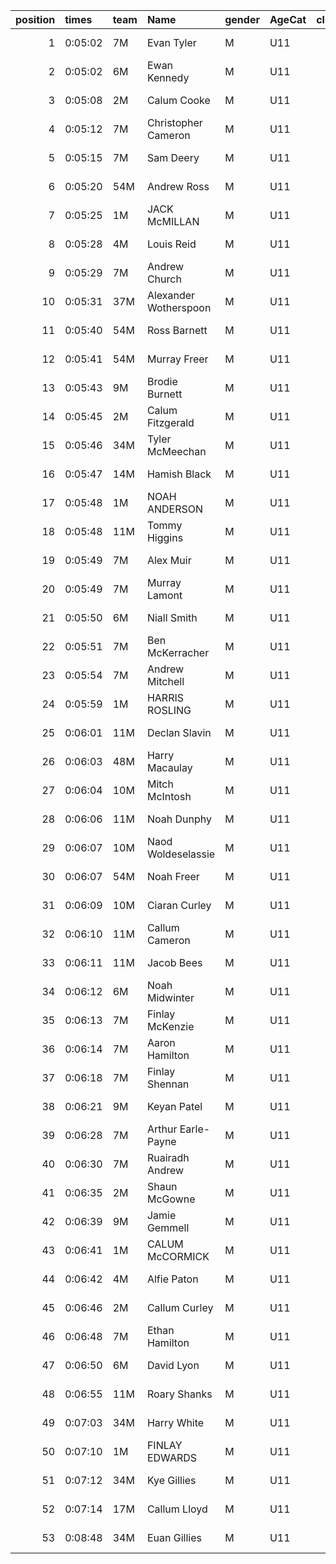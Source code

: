 |   position | times   | team   | Name                  | gender   | AgeCat   |   clubnumber | Club name            | Website                               |
|-----------:|:--------|:-------|:----------------------|:---------|:---------|-------------:|:---------------------|:--------------------------------------|
|          1 | 0:05:02 | 7M     | Evan Tyler            | M        | U11      |            7 | Giffnock North AC    | https://www.giffnocknorth.co.uk/      |
|          2 | 0:05:02 | 6M     | Ewan Kennedy          | M        | U11      |            6 | Cambuslang Harriers  | https://cambuslangharriers.org/       |
|          3 | 0:05:08 | 2M     | Calum Cooke           | M        | U11      |            2 | Kilmarnock H&AC      | http://www.kilmarnockharriers.com/    |
|          4 | 0:05:12 | 7M     | Christopher Cameron   | M        | U11      |            7 | Giffnock North AC    | https://www.giffnocknorth.co.uk/      |
|          5 | 0:05:15 | 7M     | Sam Deery             | M        | U11      |            7 | Giffnock North AC    | https://www.giffnocknorth.co.uk/      |
|          6 | 0:05:20 | 54M    | Andrew Ross           | M        | U11      |           54 | VP-Glasgow           | https://www.vp-glasgow.com            |
|          7 | 0:05:25 | 1M     | JACK McMILLAN         | M        | U11      |            1 | East Kilbride AC     | http://www.ekac.org.uk/               |
|          8 | 0:05:28 | 4M     | Louis Reid            | M        | U11      |            4 | Inverclyde AC        | https://www.inverclydeac.org/         |
|          9 | 0:05:29 | 7M     | Andrew Church         | M        | U11      |            7 | Giffnock North AC    | https://www.giffnocknorth.co.uk/      |
|         10 | 0:05:31 | 37M    | Alexander Wotherspoon | M        | U11      |           37 | Law & District AAC   | http://www.lawaac.co.uk/              |
|         11 | 0:05:40 | 54M    | Ross Barnett          | M        | U11      |           54 | VP-Glasgow           | https://www.vp-glasgow.com            |
|         12 | 0:05:41 | 54M    | Murray Freer          | M        | U11      |           54 | VP-Glasgow           | https://www.vp-glasgow.com            |
|         13 | 0:05:43 | 9M     | Brodie Burnett        | M        | U11      |            9 | Garscube Harriers    | https://www.garscubeharriers.org.uk/  |
|         14 | 0:05:45 | 2M     | Calum Fitzgerald      | M        | U11      |            2 | Kilmarnock H&AC      | http://www.kilmarnockharriers.com/    |
|         15 | 0:05:46 | 34M    | Tyler McMeechan       | M        | U11      |           34 | Kilbarchan AAC       | https://kilbarchanaac.org.uk/         |
|         16 | 0:05:47 | 14M    | Hamish Black          | M        | U11      |           14 | Ayr Seaforth AC      | https://www.ayrseaforth.co.uk/        |
|         17 | 0:05:48 | 1M     | NOAH ANDERSON         | M        | U11      |            1 | East Kilbride AC     | http://www.ekac.org.uk/               |
|         18 | 0:05:48 | 11M    | Tommy Higgins         | M        | U11      |           11 | Airdrie Harriers     | http://airdrieharriers.org/           |
|         19 | 0:05:49 | 7M     | Alex Muir             | M        | U11      |            7 | Giffnock North AC    | https://www.giffnocknorth.co.uk/      |
|         20 | 0:05:49 | 7M     | Murray Lamont         | M        | U11      |            7 | Giffnock North AC    | https://www.giffnocknorth.co.uk/      |
|         21 | 0:05:50 | 6M     | Niall Smith           | M        | U11      |            6 | Cambuslang Harriers  | https://cambuslangharriers.org/       |
|         22 | 0:05:51 | 7M     | Ben McKerracher       | M        | U11      |            7 | Giffnock North AC    | https://www.giffnocknorth.co.uk/      |
|         23 | 0:05:54 | 7M     | Andrew Mitchell       | M        | U11      |            7 | Giffnock North AC    | https://www.giffnocknorth.co.uk/      |
|         24 | 0:05:59 | 1M     | HARRIS ROSLING        | M        | U11      |            1 | East Kilbride AC     | http://www.ekac.org.uk/               |
|         25 | 0:06:01 | 11M    | Declan Slavin         | M        | U11      |           11 | Airdrie Harriers     | http://airdrieharriers.org/           |
|         26 | 0:06:03 | 48M    | Harry Macaulay        | M        | U11      |           48 | Springburn Harriers  | https://www.springburnharriers.co.uk/ |
|         27 | 0:06:04 | 10M    | Mitch McIntosh        | M        | U11      |           10 | Shettleston Harriers | http://shettlestonharriers.org.uk/    |
|         28 | 0:06:06 | 11M    | Noah Dunphy           | M        | U11      |           11 | Airdrie Harriers     | http://airdrieharriers.org/           |
|         29 | 0:06:07 | 10M    | Naod Woldeselassie    | M        | U11      |           10 | Shettleston Harriers | http://shettlestonharriers.org.uk/    |
|         30 | 0:06:07 | 54M    | Noah Freer            | M        | U11      |           54 | VP-Glasgow           | https://www.vp-glasgow.com            |
|         31 | 0:06:09 | 10M    | Ciaran Curley         | M        | U11      |           10 | Shettleston Harriers | http://shettlestonharriers.org.uk/    |
|         32 | 0:06:10 | 11M    | Callum Cameron        | M        | U11      |           11 | Airdrie Harriers     | http://airdrieharriers.org/           |
|         33 | 0:06:11 | 11M    | Jacob Bees            | M        | U11      |           11 | Airdrie Harriers     | http://airdrieharriers.org/           |
|         34 | 0:06:12 | 6M     | Noah Midwinter        | M        | U11      |            6 | Cambuslang Harriers  | https://cambuslangharriers.org/       |
|         35 | 0:06:13 | 7M     | Finlay McKenzie       | M        | U11      |            7 | Giffnock North AC    | https://www.giffnocknorth.co.uk/      |
|         36 | 0:06:14 | 7M     | Aaron Hamilton        | M        | U11      |            7 | Giffnock North AC    | https://www.giffnocknorth.co.uk/      |
|         37 | 0:06:18 | 7M     | Finlay Shennan        | M        | U11      |            7 | Giffnock North AC    | https://www.giffnocknorth.co.uk/      |
|         38 | 0:06:21 | 9M     | Keyan Patel           | M        | U11      |            9 | Garscube Harriers    | https://www.garscubeharriers.org.uk/  |
|         39 | 0:06:28 | 7M     | Arthur Earle-Payne    | M        | U11      |            7 | Giffnock North AC    | https://www.giffnocknorth.co.uk/      |
|         40 | 0:06:30 | 7M     | Ruairadh Andrew       | M        | U11      |            7 | Giffnock North AC    | https://www.giffnocknorth.co.uk/      |
|         41 | 0:06:35 | 2M     | Shaun McGowne         | M        | U11      |            2 | Kilmarnock H&AC      | http://www.kilmarnockharriers.com/    |
|         42 | 0:06:39 | 9M     | Jamie Gemmell         | M        | U11      |            9 | Garscube Harriers    | https://www.garscubeharriers.org.uk/  |
|         43 | 0:06:41 | 1M     | CALUM McCORMICK       | M        | U11      |            1 | East Kilbride AC     | http://www.ekac.org.uk/               |
|         44 | 0:06:42 | 4M     | Alfie Paton           | M        | U11      |            4 | Inverclyde AC        | https://www.inverclydeac.org/         |
|         45 | 0:06:46 | 2M     | Callum Curley         | M        | U11      |            2 | Kilmarnock H&AC      | http://www.kilmarnockharriers.com/    |
|         46 | 0:06:48 | 7M     | Ethan Hamilton        | M        | U11      |            7 | Giffnock North AC    | https://www.giffnocknorth.co.uk/      |
|         47 | 0:06:50 | 6M     | David Lyon            | M        | U11      |            6 | Cambuslang Harriers  | https://cambuslangharriers.org/       |
|         48 | 0:06:55 | 11M    | Roary Shanks          | M        | U11      |           11 | Airdrie Harriers     | http://airdrieharriers.org/           |
|         49 | 0:07:03 | 34M    | Harry White           | M        | U11      |           34 | Kilbarchan AAC       | https://kilbarchanaac.org.uk/         |
|         50 | 0:07:10 | 1M     | FINLAY EDWARDS        | M        | U11      |            1 | East Kilbride AC     | http://www.ekac.org.uk/               |
|         51 | 0:07:12 | 34M    | Kye Gillies           | M        | U11      |           34 | Kilbarchan AAC       | https://kilbarchanaac.org.uk/         |
|         52 | 0:07:14 | 17M    | Callum Lloyd          | M        | U11      |           17 | Calderglen Harriers  | http://www.calderglenharriers.org.uk/ |
|         53 | 0:08:48 | 34M    | Euan Gillies          | M        | U11      |           34 | Kilbarchan AAC       | https://kilbarchanaac.org.uk/         |